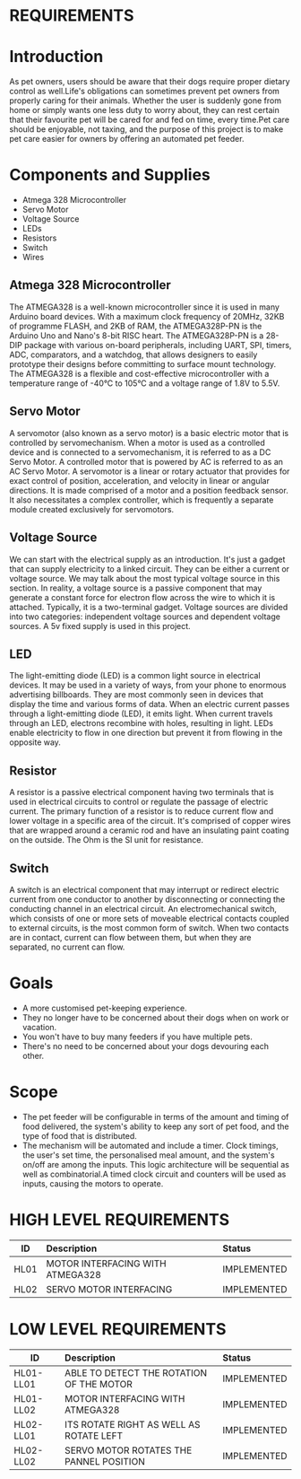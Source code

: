 # REQUIREMENTS
# Introduction
As pet owners, users should be aware that their dogs require proper dietary control as well.Life's obligations can sometimes prevent pet owners from properly caring for their animals. Whether the user is suddenly gone from home or simply wants one less duty to worry about, they can rest certain that their favourite pet will be cared for and fed on time, every time.Pet care should be enjoyable, not taxing, and the purpose of this project is to make pet care easier for owners by offering an automated pet feeder.
# Components and Supplies
* Atmega 328 Microcontroller
* Servo Motor
* Voltage Source
* LEDs
* Resistors
* Switch
* Wires
## Atmega 328 Microcontroller
The ATMEGA328 is a well-known microcontroller since it is used in many Arduino board devices. With a maximum clock frequency of 20MHz, 32KB of programme FLASH, and 2KB of RAM, the ATMEGA328P-PN is the Arduino Uno and Nano's 8-bit RISC heart. The ATMEGA328P-PN is a 28-DIP package with various on-board peripherals, including UART, SPI, timers, ADC, comparators, and a watchdog, that allows designers to easily prototype their designs before committing to surface mount technology. The ATMEGA328 is a flexible and cost-effective microcontroller with a temperature range of -40°C to 105°C and a voltage range of 1.8V to 5.5V.
## Servo Motor
A servomotor (also known as a servo motor) is a basic electric motor that is controlled by servomechanism. When a motor is used as a controlled device and is connected to a servomechanism, it is referred to as a DC Servo Motor. A controlled motor that is powered by AC is referred to as an AC Servo Motor. A servomotor is a linear or rotary actuator that provides for exact control of position, acceleration, and velocity in linear or angular directions. It is made comprised of a motor and a position feedback sensor. It also necessitates a complex controller, which is frequently a separate module created exclusively for servomotors.
## Voltage Source
We can start with the electrical supply as an introduction. It's just a gadget that can supply electricity to a linked circuit. They can be either a current or voltage source. We may talk about the most typical voltage source in this section. In reality, a voltage source is a passive component that may generate a constant force for electron flow across the wire to which it is attached. Typically, it is a two-terminal gadget. Voltage sources are divided into two categories: independent voltage sources and dependent voltage sources. A 5v fixed supply is used in this project.
## LED
The light-emitting diode (LED) is a common light source in electrical devices. It may be used in a variety of ways, from your phone to enormous advertising billboards. They are most commonly seen in devices that display the time and various forms of data. When an electric current passes through a light-emitting diode (LED), it emits light. When current travels through an LED, electrons recombine with holes, resulting in light. LEDs enable electricity to flow in one direction but prevent it from flowing in the opposite way.
## Resistor
A resistor is a passive electrical component having two terminals that is used in electrical circuits to control or regulate the passage of electric current. The primary function of a resistor is to reduce current flow and lower voltage in a specific area of the circuit. It's comprised of copper wires that are wrapped around a ceramic rod and have an insulating paint coating on the outside. The Ohm is the SI unit for resistance.
## Switch
A switch is an electrical component that may interrupt or redirect electric current from one conductor to another by disconnecting or connecting the conducting channel in an electrical circuit. An electromechanical switch, which consists of one or more sets of moveable electrical contacts coupled to external circuits, is the most common form of switch. When two contacts are in contact, current can flow between them, but when they are separated, no current can flow.
# Goals
* A more customised pet-keeping experience.
* They no longer have to be concerned about their dogs when on work or vacation.
* You won't have to buy many feeders if you have multiple pets.
* There's no need to be concerned about your dogs devouring each other.
# Scope
* The pet feeder will be configurable in terms of the amount and timing of food delivered, the system's ability to keep any sort of pet food, and the type of food that is distributed.
* The mechanism will be automated and include a timer. Clock timings, the user's set time, the personalised meal amount, and the system's on/off are among the inputs.  This logic architecture will be sequential as well as combinatorial.A timed clock circuit and counters will be used as inputs, causing the motors to operate.
# HIGH LEVEL REQUIREMENTS
| ID | Description | Status |
| ---|:------------|:-------|
| HL01 | MOTOR INTERFACING WITH ATMEGA328 | IMPLEMENTED |
| HL02 | SERVO MOTOR INTERFACING | IMPLEMENTED |
# LOW LEVEL REQUIREMENTS
| ID | Description | Status |
| ---|:------------|:-------|
| HL01-LL01 | ABLE TO DETECT THE ROTATION OF THE MOTOR | IMPLEMENTED |
| HL01-LL02 | MOTOR INTERFACING WITH ATMEGA328 | IMPLEMENTED |
| HL02-LL01 | ITS ROTATE RIGHT AS WELL AS ROTATE LEFT | IMPLEMENTED |
| HL02-LL02 | SERVO MOTOR ROTATES THE PANNEL POSITION	| IMPLEMENTED
